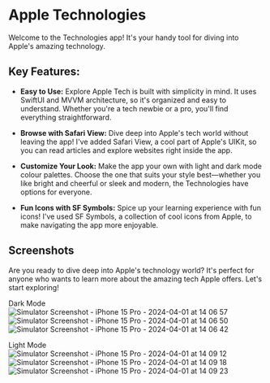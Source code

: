 # Apple Technologies


Welcome to the Technologies app! It's your handy tool for diving into Apple's amazing technology.

## Key Features:

- **Easy to Use:** Explore Apple Tech is built with simplicity in mind. It uses SwiftUI and MVVM architecture, so it's organized and easy to understand. Whether you're a tech newbie or a pro, you'll find everything straightforward.

- **Browse with Safari View:** Dive deep into Apple's tech world without leaving the app! I've added Safari View, a cool part of Apple's UIKit, so you can read articles and explore websites right inside the app.

- **Customize Your Look:** Make the app your own with light and dark mode colour palettes. Choose the one that suits your style best—whether you like bright and cheerful or sleek and modern, the Technologies have options for everyone.

- **Fun Icons with SF Symbols:** Spice up your learning experience with fun icons! I've used SF Symbols, a collection of cool icons from Apple, to make navigating the app more enjoyable.


## Screenshots 
Are you ready to dive deep into Apple's technology world? It's perfect for anyone who wants to learn more about the amazing tech Apple offers. Let's start exploring!

Dark Mode
![Simulator Screenshot - iPhone 15 Pro - 2024-04-01 at 14 06 57](https://github.com/osbkin/Technologies/assets/94690103/7fe16418-c81d-4dd4-881b-63d781565fa6)
![Simulator Screenshot - iPhone 15 Pro - 2024-04-01 at 14 06 50](https://github.com/osbkin/Technologies/assets/94690103/9bb66db2-3735-437d-bde1-7ee17937d170)
![Simulator Screenshot - iPhone 15 Pro - 2024-04-01 at 14 06 42](https://github.com/osbkin/Technologies/assets/94690103/a8930345-a718-4324-b6ca-fe872ee7c45b)

Light Mode
![Simulator Screenshot - iPhone 15 Pro - 2024-04-01 at 14 09 12](https://github.com/osbkin/Technologies/assets/94690103/cd5b62f3-1403-4ba3-8121-664e099be0c5)
![Simulator Screenshot - iPhone 15 Pro - 2024-04-01 at 14 09 18](https://github.com/osbkin/Technologies/assets/94690103/7dfb0f59-05d7-4fca-b06d-0427c971ec5c)
![Simulator Screenshot - iPhone 15 Pro - 2024-04-01 at 14 09 23](https://github.com/osbkin/Technologies/assets/94690103/5f21e88c-a6b7-463a-b251-5412219e3f2f)
